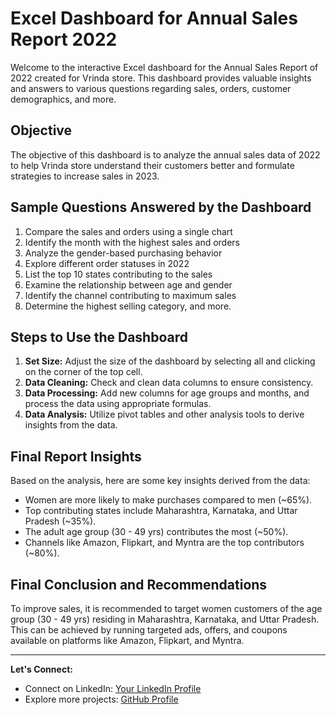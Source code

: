 # Excel Dashboard for Annual Sales Report 2022

Welcome to the interactive Excel dashboard for the Annual Sales Report of 2022 created for Vrinda store. This dashboard provides valuable insights and answers to various questions regarding sales, orders, customer demographics, and more.

## Objective
The objective of this dashboard is to analyze the annual sales data of 2022 to help Vrinda store understand their customers better and formulate strategies to increase sales in 2023.

## Sample Questions Answered by the Dashboard
1. Compare the sales and orders using a single chart
2. Identify the month with the highest sales and orders
3. Analyze the gender-based purchasing behavior
4. Explore different order statuses in 2022
5. List the top 10 states contributing to the sales
6. Examine the relationship between age and gender
7. Identify the channel contributing to maximum sales
8. Determine the highest selling category, and more.

## Steps to Use the Dashboard
1. **Set Size:** Adjust the size of the dashboard by selecting all and clicking on the corner of the top cell.
2. **Data Cleaning:** Check and clean data columns to ensure consistency.
3. **Data Processing:** Add new columns for age groups and months, and process the data using appropriate formulas.
4. **Data Analysis:** Utilize pivot tables and other analysis tools to derive insights from the data.

## Final Report Insights
Based on the analysis, here are some key insights derived from the data:
- Women are more likely to make purchases compared to men (~65%).
- Top contributing states include Maharashtra, Karnataka, and Uttar Pradesh (~35%).
- The adult age group (30 - 49 yrs) contributes the most (~50%).
- Channels like Amazon, Flipkart, and Myntra are the top contributors (~80%).

## Final Conclusion and Recommendations
To improve sales, it is recommended to target women customers of the age group (30 - 49 yrs) residing in Maharashtra, Karnataka, and Uttar Pradesh. This can be achieved by running targeted ads, offers, and coupons available on platforms like Amazon, Flipkart, and Myntra.

---

**Let's Connect:**

- Connect on LinkedIn: [Your LinkedIn Profile](https://www.linkedin.com/in/santoshkumarsk/)
- Explore more projects: [GitHub Profile](https://github.com/SantoshMalhi)
